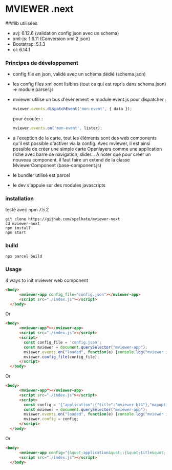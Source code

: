 # MVIEWER .next

###lib utilisées

 * avj: 6.12.6 (validation config json avec un schema)
 * xml-js: 1.6.11 (Conversion xml 2 json)
 * Bootstrap: 5.1.3
 * ol: 6.14.1


### Principes de développement

* config file en json, validé avec un schéma dédié (schema.json)
* les config files xml sont lisibles (tout ce qui est repris dans schema.json) => module parser.js
* mviewer utilise un bus d'évènement => module event.js
    pour dispatcher :

    ```javascript
    mviewer.events.dispatchEvent('mon-event', { data });
    ```

    pour écouter :

    ```javascript
    mviewer.events.on('mon-event', lister);
    ```

 * à l'exeption de la carte, tout les éléments sont des web components qu'il est possible d'activer via la config. Avec mviewer, il est ainsi possible de créer une simple carte Openlayers comme une application riche avec barre de navigation, slider...
 A noter que pour créer un nouveau component, il faut faire un extend de la classe MviewerComponent (base-component.js)

 * le bundler utilisé est parcel
 * le dev s'appuie sur des modules javascripts

### installation

testé avec npm 7.5.2

```shell
git clone https://github.com/spelhate/mviewer-next
cd mviewer-next
npm install
npm start
```

### build

```shell
npx parcel build
```


### Usage

4 ways to init mviewer web component

```html
<body>
      <mviewer-app config_file="config.json"></mviewer-app>
      <script src="./index.js"></script>
  </body>
  ```
Or

```html
<body>
      <mviewer-app"></mviewer-app>
      <script src="./index.js"></script>
      <script>
        const config_file = 'config.json';
        const mviewer = document.querySelector("mviewer-app");
        mviewer.events.on("loaded", function(e) {console.log("mviewer is loaded", e.target);});
        mviewer.config_file(config_file);
      </script>
  </body>
  ```

Or

```html
<body>
      <mviewer-app"></mviewer-app>
      <script src="./index.js"></script>
      <script>
        const config = '{"application":{"title":"mviewer bt4"},"mapoptions":{"center":[-280683.49531344074,6112461.814273552],"zoom":8},"components":[{"id":"navbar"},{"id":"map"},{"id":"sidebar"}]}'
        const mviewer = document.querySelector("mviewer-app");
        mviewer.events.on("loaded", function(e) {console.log("mviewer is loaded", e.target);});
        mviewer.config = config;
      </script>
  </body>
  ```

Or
```html
<body>
      <mviewer-app config="{&quot;application&quot;:{&quot;title&quot;:&quot;mviewer bt4&quot;},&quot;mapoptions&quot;:{&quot;center&quot;:[-280683.49531344074,6112461.814273552],&quot;zoom&quot;:8},&quot;components&quot;:[{&quot;id&quot;:&quot;navbar&quot;},{&quot;id&quot;:&quot;map&quot;},{&quot;id&quot;:&quot;sidebar&quot;,&quot;components&quot;:{&quot;id&quot;:&quot;treelayer&quot;}}]}"></mviewer-app>
      <script src="./index.js"></script>
  </body>
  ```
